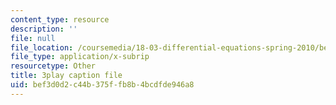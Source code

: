 ```yaml
---
content_type: resource
description: ''
file: null
file_location: /coursemedia/18-03-differential-equations-spring-2010/bef3d0d2c44b375ffb8b4bcdfde946a8_qZHseRxAWZ8.srt
file_type: application/x-subrip
resourcetype: Other
title: 3play caption file
uid: bef3d0d2-c44b-375f-fb8b-4bcdfde946a8
---
```

